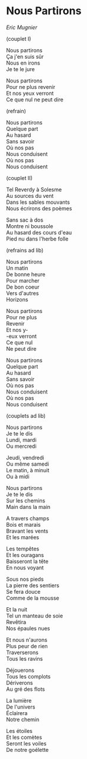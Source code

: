 # Nous Partirons

*Eric Mugnier*

(couplet I)

Nous partirons<br>
Ça j'en suis sûr<br>
Nous en irons<br>
Je te le jure<br>

Nous partirons<br>
Pour ne plus revenir<br>
Et nos yeux verront<br>
Ce que nul ne peut dire<br>

(refrain)

Nous partirons<br>
Quelque part<br>
Au hasard<br>
Sans savoir<br>
Où nos pas<br>
Nous conduisent<br>
Où nos pas <br>
Nous conduisent<br>

(couplet II)

Tel Reverdy à Solesme<br>
Au sources du vent<br>
Dans les sables mouvants<br>
Nous écrirons des poèmes<br>

Sans sac à dos<br>
Montre ni boussole<br>
Au hasard des cours d'eau<br>
Pied nu dans l'herbe folle<br>

(refrains ad lib)

Nous partirons<br>
Un matin<br>
De bonne heure<br>
Pour marcher<br>
De bon coeur<br>
Vers d'autres<br>
Horizons<br>

Nous partirons<br>
Pour ne plus<br>
Revenir<br>
Et nos y-<br>
-eux verront<br>
Ce que nul<br>
Ne peut dire<br>

Nous partirons<br>
Quelque part<br>
Au hasard<br>
Sans savoir<br>
Où nos pas<br>
Nous conduisent<br>
Où nos pas <br>
Nous conduisent<br>

(couplets ad lib)

Nous partirons<br>
Je te le dis<br>
Lundi, mardi<br>
Ou mercredi<br>

Jeudi, vendredi<br>
Ou même samedi<br>
Le matin, à minuit<br>
Ou à midi<br>

Nous partirons<br>
Je te le dis<br>
Sur les chemins<br>
Main dans la main<br>

A travers champs<br>
Bois et marais<br>
Bravant les vents<br>
Et les marées<br>

Les tempêtes<br>
Et les ouragans<br>
Baisseront la tête<br>
En nous voyant<br>

Sous nos pieds<br>
La pierre des sentiers<br>
Se fera douce<br>
Comme de la mousse<br>

Et la nuit<br>
Tel un manteau de soie<br>
Revêtira<br>
Nos épaules nues<br>

Et nous n'aurons<br>
Plus peur de rien<br>
Traverserons<br>
Tous les ravins<br>

Déjouerons<br>
Tous les complots<br>
Dériverons<br>
Au gré des flots<br>

La lumière<br>
De l'univers<br>
Éclairera<br>
Notre chemin<br>

Les étoiles<br>
Et les comètes<br>
Seront les voiles<br>
De notre goélette
